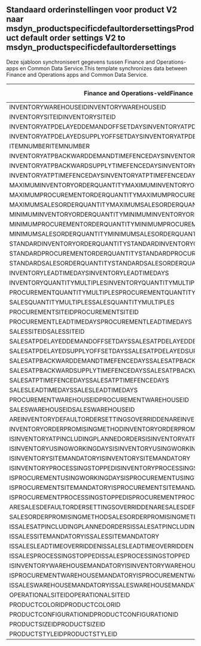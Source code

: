 ## <a name="product-default-order-settings-v2-to-msdyn_productspecificdefaultordersettings"></a><span data-ttu-id="d9063-101">Standaard orderinstellingen voor product V2 naar msdyn_productspecificdefaultordersettings</span><span class="sxs-lookup"><span data-stu-id="d9063-101">Product default order settings V2 to msdyn_productspecificdefaultordersettings</span></span>

<span data-ttu-id="d9063-102">Deze sjabloon synchroniseert gegevens tussen Finance and Operations-apps en Common Data Service.</span><span class="sxs-lookup"><span data-stu-id="d9063-102">This template synchronizes data between Finance and Operations apps and Common Data Service.</span></span>

<span data-ttu-id="d9063-103">Finance and Operations-veld</span><span class="sxs-lookup"><span data-stu-id="d9063-103">Finance and Operations field</span></span> | <span data-ttu-id="d9063-104">Toewijzingstype</span><span class="sxs-lookup"><span data-stu-id="d9063-104">Map type</span></span> | <span data-ttu-id="d9063-105">Ander Dynamics 365-veld</span><span class="sxs-lookup"><span data-stu-id="d9063-105">Other Dynamics 365 field</span></span> | <span data-ttu-id="d9063-106">Standaardwaarde</span><span class="sxs-lookup"><span data-stu-id="d9063-106">Default value</span></span>
---|---|---|---
<span data-ttu-id="d9063-107">INVENTORYWAREHOUSEID</span><span class="sxs-lookup"><span data-stu-id="d9063-107">INVENTORYWAREHOUSEID</span></span> | = | <span data-ttu-id="d9063-108">msdyn_inventorywarehouse.msdyn_warehouseidentifier</span><span class="sxs-lookup"><span data-stu-id="d9063-108">msdyn_inventorywarehouse.msdyn_warehouseidentifier</span></span> | 
<span data-ttu-id="d9063-109">INVENTORYSITEID</span><span class="sxs-lookup"><span data-stu-id="d9063-109">INVENTORYSITEID</span></span> | = | <span data-ttu-id="d9063-110">msdyn_inventorysite.msdyn_siteid</span><span class="sxs-lookup"><span data-stu-id="d9063-110">msdyn_inventorysite.msdyn_siteid</span></span> | 
<span data-ttu-id="d9063-111">INVENTORYATPDELAYEDDEMANDOFFSETDAYS</span><span class="sxs-lookup"><span data-stu-id="d9063-111">INVENTORYATPDELAYEDDEMANDOFFSETDAYS</span></span> | = | <span data-ttu-id="d9063-112">msdyn_inventoryatpdelayeddemandoffsetdays</span><span class="sxs-lookup"><span data-stu-id="d9063-112">msdyn_inventoryatpdelayeddemandoffsetdays</span></span> | 
<span data-ttu-id="d9063-113">INVENTORYATPDELAYEDSUPPLYOFFSETDAYS</span><span class="sxs-lookup"><span data-stu-id="d9063-113">INVENTORYATPDELAYEDSUPPLYOFFSETDAYS</span></span> | = | <span data-ttu-id="d9063-114">msdyn_inventoryatpdelayedsupplyoffsetdays</span><span class="sxs-lookup"><span data-stu-id="d9063-114">msdyn_inventoryatpdelayedsupplyoffsetdays</span></span> | 
<span data-ttu-id="d9063-115">ITEMNUMBER</span><span class="sxs-lookup"><span data-stu-id="d9063-115">ITEMNUMBER</span></span> | = | <span data-ttu-id="d9063-116">msdyn_itemnumber.msdyn_itemnumber</span><span class="sxs-lookup"><span data-stu-id="d9063-116">msdyn_itemnumber.msdyn_itemnumber</span></span> | 
<span data-ttu-id="d9063-117">INVENTORYATPBACKWARDDEMANDTIMEFENCEDAYS</span><span class="sxs-lookup"><span data-stu-id="d9063-117">INVENTORYATPBACKWARDDEMANDTIMEFENCEDAYS</span></span> | = | <span data-ttu-id="d9063-118">msdyn_inventoryatpbackwarddemandtimefencedays</span><span class="sxs-lookup"><span data-stu-id="d9063-118">msdyn_inventoryatpbackwarddemandtimefencedays</span></span> | 
<span data-ttu-id="d9063-119">INVENTORYATPBACKWARDSUPPLYTIMEFENCEDAYS</span><span class="sxs-lookup"><span data-stu-id="d9063-119">INVENTORYATPBACKWARDSUPPLYTIMEFENCEDAYS</span></span> | = | <span data-ttu-id="d9063-120">msdyn_inventoryatpbackwardsupplytimefencedays</span><span class="sxs-lookup"><span data-stu-id="d9063-120">msdyn_inventoryatpbackwardsupplytimefencedays</span></span> | 
<span data-ttu-id="d9063-121">INVENTORYATPTIMEFENCEDAYS</span><span class="sxs-lookup"><span data-stu-id="d9063-121">INVENTORYATPTIMEFENCEDAYS</span></span> | = | <span data-ttu-id="d9063-122">msdyn_inventoryatptimefencedays</span><span class="sxs-lookup"><span data-stu-id="d9063-122">msdyn_inventoryatptimefencedays</span></span> | 
<span data-ttu-id="d9063-123">MAXIMUMINVENTORYORDERQUANTITY</span><span class="sxs-lookup"><span data-stu-id="d9063-123">MAXIMUMINVENTORYORDERQUANTITY</span></span> | = | <span data-ttu-id="d9063-124">msdyn_maximuminventoryorderquantity</span><span class="sxs-lookup"><span data-stu-id="d9063-124">msdyn_maximuminventoryorderquantity</span></span> | 
<span data-ttu-id="d9063-125">MAXIMUMPROCUREMENTORDERQUANTITY</span><span class="sxs-lookup"><span data-stu-id="d9063-125">MAXIMUMPROCUREMENTORDERQUANTITY</span></span> | = | <span data-ttu-id="d9063-126">msdyn_maximumprocurementorderquantity</span><span class="sxs-lookup"><span data-stu-id="d9063-126">msdyn_maximumprocurementorderquantity</span></span> | 
<span data-ttu-id="d9063-127">MAXIMUMSALESORDERQUANTITY</span><span class="sxs-lookup"><span data-stu-id="d9063-127">MAXIMUMSALESORDERQUANTITY</span></span> | = | <span data-ttu-id="d9063-128">msdyn_maximumsalesorderquantity</span><span class="sxs-lookup"><span data-stu-id="d9063-128">msdyn_maximumsalesorderquantity</span></span> | 
<span data-ttu-id="d9063-129">MINIMUMINVENTORYORDERQUANTITY</span><span class="sxs-lookup"><span data-stu-id="d9063-129">MINIMUMINVENTORYORDERQUANTITY</span></span> | = | <span data-ttu-id="d9063-130">msdyn_minimuminventoryorderquantity</span><span class="sxs-lookup"><span data-stu-id="d9063-130">msdyn_minimuminventoryorderquantity</span></span> | 
<span data-ttu-id="d9063-131">MINIMUMPROCUREMENTORDERQUANTITY</span><span class="sxs-lookup"><span data-stu-id="d9063-131">MINIMUMPROCUREMENTORDERQUANTITY</span></span> | = | <span data-ttu-id="d9063-132">msdyn_minimumprocurementorderquantity</span><span class="sxs-lookup"><span data-stu-id="d9063-132">msdyn_minimumprocurementorderquantity</span></span> | 
<span data-ttu-id="d9063-133">MINIMUMSALESORDERQUANTITY</span><span class="sxs-lookup"><span data-stu-id="d9063-133">MINIMUMSALESORDERQUANTITY</span></span> | = | <span data-ttu-id="d9063-134">msdyn_minimumsalesorderquantity</span><span class="sxs-lookup"><span data-stu-id="d9063-134">msdyn_minimumsalesorderquantity</span></span> | 
<span data-ttu-id="d9063-135">STANDARDINVENTORYORDERQUANTITY</span><span class="sxs-lookup"><span data-stu-id="d9063-135">STANDARDINVENTORYORDERQUANTITY</span></span> | = | <span data-ttu-id="d9063-136">msdyn_standardinventoryorderquantity</span><span class="sxs-lookup"><span data-stu-id="d9063-136">msdyn_standardinventoryorderquantity</span></span> | 
<span data-ttu-id="d9063-137">STANDARDPROCUREMENTORDERQUANTITY</span><span class="sxs-lookup"><span data-stu-id="d9063-137">STANDARDPROCUREMENTORDERQUANTITY</span></span> | = | <span data-ttu-id="d9063-138">msdyn_standardprocurementorderquantity</span><span class="sxs-lookup"><span data-stu-id="d9063-138">msdyn_standardprocurementorderquantity</span></span> | 
<span data-ttu-id="d9063-139">STANDARDSALESORDERQUANTITY</span><span class="sxs-lookup"><span data-stu-id="d9063-139">STANDARDSALESORDERQUANTITY</span></span> | = | <span data-ttu-id="d9063-140">msdyn_standardsalesorderquantity</span><span class="sxs-lookup"><span data-stu-id="d9063-140">msdyn_standardsalesorderquantity</span></span> | 
<span data-ttu-id="d9063-141">INVENTORYLEADTIMEDAYS</span><span class="sxs-lookup"><span data-stu-id="d9063-141">INVENTORYLEADTIMEDAYS</span></span> | = | <span data-ttu-id="d9063-142">msdyn_inventoryleadtimedays</span><span class="sxs-lookup"><span data-stu-id="d9063-142">msdyn_inventoryleadtimedays</span></span> | 
<span data-ttu-id="d9063-143">INVENTORYQUANTITYMULTIPLES</span><span class="sxs-lookup"><span data-stu-id="d9063-143">INVENTORYQUANTITYMULTIPLES</span></span> | = | <span data-ttu-id="d9063-144">msdyn_inventoryquantitymultiples</span><span class="sxs-lookup"><span data-stu-id="d9063-144">msdyn_inventoryquantitymultiples</span></span> | 
<span data-ttu-id="d9063-145">PROCUREMENTQUANTITYMULTIPLES</span><span class="sxs-lookup"><span data-stu-id="d9063-145">PROCUREMENTQUANTITYMULTIPLES</span></span> | = | <span data-ttu-id="d9063-146">msdyn_procurementquantitymultiples</span><span class="sxs-lookup"><span data-stu-id="d9063-146">msdyn_procurementquantitymultiples</span></span> | 
<span data-ttu-id="d9063-147">SALESQUANTITYMULTIPLES</span><span class="sxs-lookup"><span data-stu-id="d9063-147">SALESQUANTITYMULTIPLES</span></span> | = | <span data-ttu-id="d9063-148">msdyn_salesquantitymultiples</span><span class="sxs-lookup"><span data-stu-id="d9063-148">msdyn_salesquantitymultiples</span></span> | 
<span data-ttu-id="d9063-149">PROCUREMENTSITEID</span><span class="sxs-lookup"><span data-stu-id="d9063-149">PROCUREMENTSITEID</span></span> | = | <span data-ttu-id="d9063-150">msdyn_procurementsite.msdyn_siteid</span><span class="sxs-lookup"><span data-stu-id="d9063-150">msdyn_procurementsite.msdyn_siteid</span></span> | 
<span data-ttu-id="d9063-151">PROCUREMENTLEADTIMEDAYS</span><span class="sxs-lookup"><span data-stu-id="d9063-151">PROCUREMENTLEADTIMEDAYS</span></span> | = | <span data-ttu-id="d9063-152">msdyn_procurementleadtimedays</span><span class="sxs-lookup"><span data-stu-id="d9063-152">msdyn_procurementleadtimedays</span></span> | 
<span data-ttu-id="d9063-153">SALESSITEID</span><span class="sxs-lookup"><span data-stu-id="d9063-153">SALESSITEID</span></span> | = | <span data-ttu-id="d9063-154">msdyn_salessite.msdyn_siteid</span><span class="sxs-lookup"><span data-stu-id="d9063-154">msdyn_salessite.msdyn_siteid</span></span> | 
<span data-ttu-id="d9063-155">SALESATPDELAYEDDEMANDOFFSETDAYS</span><span class="sxs-lookup"><span data-stu-id="d9063-155">SALESATPDELAYEDDEMANDOFFSETDAYS</span></span> | = | <span data-ttu-id="d9063-156">msdyn_salesatpdelayeddemandoffsetdays</span><span class="sxs-lookup"><span data-stu-id="d9063-156">msdyn_salesatpdelayeddemandoffsetdays</span></span> | 
<span data-ttu-id="d9063-157">SALESATPDELAYEDSUPPLYOFFSETDAYS</span><span class="sxs-lookup"><span data-stu-id="d9063-157">SALESATPDELAYEDSUPPLYOFFSETDAYS</span></span> | = | <span data-ttu-id="d9063-158">msdyn_salesatpdelayedsupplyoffsetdays</span><span class="sxs-lookup"><span data-stu-id="d9063-158">msdyn_salesatpdelayedsupplyoffsetdays</span></span> | 
<span data-ttu-id="d9063-159">SALESATPBACKWARDDEMANDTIMEFENCEDAYS</span><span class="sxs-lookup"><span data-stu-id="d9063-159">SALESATPBACKWARDDEMANDTIMEFENCEDAYS</span></span> | = | <span data-ttu-id="d9063-160">msdyn_salesatpbackwarddemandtimefencedays</span><span class="sxs-lookup"><span data-stu-id="d9063-160">msdyn_salesatpbackwarddemandtimefencedays</span></span> | 
<span data-ttu-id="d9063-161">SALESATPBACKWARDSUPPLYTIMEFENCEDAYS</span><span class="sxs-lookup"><span data-stu-id="d9063-161">SALESATPBACKWARDSUPPLYTIMEFENCEDAYS</span></span> | = | <span data-ttu-id="d9063-162">msdyn_salesatpbackwardsupplytimefencedays</span><span class="sxs-lookup"><span data-stu-id="d9063-162">msdyn_salesatpbackwardsupplytimefencedays</span></span> | 
<span data-ttu-id="d9063-163">SALESATPTIMEFENCEDAYS</span><span class="sxs-lookup"><span data-stu-id="d9063-163">SALESATPTIMEFENCEDAYS</span></span> | = | <span data-ttu-id="d9063-164">msdyn_salesatptimefencedays</span><span class="sxs-lookup"><span data-stu-id="d9063-164">msdyn_salesatptimefencedays</span></span> | 
<span data-ttu-id="d9063-165">SALESLEADTIMEDAYS</span><span class="sxs-lookup"><span data-stu-id="d9063-165">SALESLEADTIMEDAYS</span></span> | = | <span data-ttu-id="d9063-166">msdyn_salesleadtimedays</span><span class="sxs-lookup"><span data-stu-id="d9063-166">msdyn_salesleadtimedays</span></span> | 
<span data-ttu-id="d9063-167">PROCUREMENTWAREHOUSEID</span><span class="sxs-lookup"><span data-stu-id="d9063-167">PROCUREMENTWAREHOUSEID</span></span> | = | <span data-ttu-id="d9063-168">msdyn_procurementwarehouse.msdyn_warehouseidentifier</span><span class="sxs-lookup"><span data-stu-id="d9063-168">msdyn_procurementwarehouse.msdyn_warehouseidentifier</span></span> | 
<span data-ttu-id="d9063-169">SALESWAREHOUSEID</span><span class="sxs-lookup"><span data-stu-id="d9063-169">SALESWAREHOUSEID</span></span> | = | <span data-ttu-id="d9063-170">msdyn_saleswarehouse.msdyn_warehouseidentifier</span><span class="sxs-lookup"><span data-stu-id="d9063-170">msdyn_saleswarehouse.msdyn_warehouseidentifier</span></span> | 
<span data-ttu-id="d9063-171">AREINVENTORYDEFAULTORDERSETTINGSOVERRIDDEN</span><span class="sxs-lookup"><span data-stu-id="d9063-171">AREINVENTORYDEFAULTORDERSETTINGSOVERRIDDEN</span></span> | >< | <span data-ttu-id="d9063-172">msdyn_areinventoryorderdefaultsoverridden</span><span class="sxs-lookup"><span data-stu-id="d9063-172">msdyn_areinventoryorderdefaultsoverridden</span></span> | 
<span data-ttu-id="d9063-173">INVENTORYORDERPROMISINGMETHOD</span><span class="sxs-lookup"><span data-stu-id="d9063-173">INVENTORYORDERPROMISINGMETHOD</span></span> | >< | <span data-ttu-id="d9063-174">msdyn_inventoryorderpromisingmethod</span><span class="sxs-lookup"><span data-stu-id="d9063-174">msdyn_inventoryorderpromisingmethod</span></span> | 
<span data-ttu-id="d9063-175">ISINVENTORYATPINCLUDINGPLANNEDORDERS</span><span class="sxs-lookup"><span data-stu-id="d9063-175">ISINVENTORYATPINCLUDINGPLANNEDORDERS</span></span> | >< | <span data-ttu-id="d9063-176">msdyn_isinventoryatpincludingplannedorders</span><span class="sxs-lookup"><span data-stu-id="d9063-176">msdyn_isinventoryatpincludingplannedorders</span></span> | 
<span data-ttu-id="d9063-177">ISINVENTORYUSINGWORKINGDAYS</span><span class="sxs-lookup"><span data-stu-id="d9063-177">ISINVENTORYUSINGWORKINGDAYS</span></span> | >< | <span data-ttu-id="d9063-178">msdyn_isinventoryusingworkingdays</span><span class="sxs-lookup"><span data-stu-id="d9063-178">msdyn_isinventoryusingworkingdays</span></span> | 
<span data-ttu-id="d9063-179">ISINVENTORYSITEMANDATORY</span><span class="sxs-lookup"><span data-stu-id="d9063-179">ISINVENTORYSITEMANDATORY</span></span> | >< | <span data-ttu-id="d9063-180">msdyn_isinventorysitemandatory</span><span class="sxs-lookup"><span data-stu-id="d9063-180">msdyn_isinventorysitemandatory</span></span> | 
<span data-ttu-id="d9063-181">ISINVENTORYPROCESSINGSTOPPED</span><span class="sxs-lookup"><span data-stu-id="d9063-181">ISINVENTORYPROCESSINGSTOPPED</span></span> | >< | <span data-ttu-id="d9063-182">msdyn_isinventoryprocessingstopped</span><span class="sxs-lookup"><span data-stu-id="d9063-182">msdyn_isinventoryprocessingstopped</span></span> | 
<span data-ttu-id="d9063-183">ISPROCUREMENTUSINGWORKINGDAYS</span><span class="sxs-lookup"><span data-stu-id="d9063-183">ISPROCUREMENTUSINGWORKINGDAYS</span></span> | >< | <span data-ttu-id="d9063-184">msdyn_isprocurementusingworkingdays</span><span class="sxs-lookup"><span data-stu-id="d9063-184">msdyn_isprocurementusingworkingdays</span></span> | 
<span data-ttu-id="d9063-185">ISPROCUREMENTSITEMANDATORY</span><span class="sxs-lookup"><span data-stu-id="d9063-185">ISPROCUREMENTSITEMANDATORY</span></span> | >< | <span data-ttu-id="d9063-186">msdyn_isprocurementsitemandatory</span><span class="sxs-lookup"><span data-stu-id="d9063-186">msdyn_isprocurementsitemandatory</span></span> | 
<span data-ttu-id="d9063-187">ISPROCUREMENTPROCESSINGSTOPPED</span><span class="sxs-lookup"><span data-stu-id="d9063-187">ISPROCUREMENTPROCESSINGSTOPPED</span></span> | >< | <span data-ttu-id="d9063-188">msdyn_isprocurementprocessingstopped</span><span class="sxs-lookup"><span data-stu-id="d9063-188">msdyn_isprocurementprocessingstopped</span></span> | 
<span data-ttu-id="d9063-189">ARESALESDEFAULTORDERSETTINGSOVERRIDDEN</span><span class="sxs-lookup"><span data-stu-id="d9063-189">ARESALESDEFAULTORDERSETTINGSOVERRIDDEN</span></span> | >< | <span data-ttu-id="d9063-190">msdyn_aresalesorderdefaultsoverridden</span><span class="sxs-lookup"><span data-stu-id="d9063-190">msdyn_aresalesorderdefaultsoverridden</span></span> | 
<span data-ttu-id="d9063-191">SALESORDERPROMISINGMETHOD</span><span class="sxs-lookup"><span data-stu-id="d9063-191">SALESORDERPROMISINGMETHOD</span></span> | >< | <span data-ttu-id="d9063-192">msdyn_salesorderpromisingmethod</span><span class="sxs-lookup"><span data-stu-id="d9063-192">msdyn_salesorderpromisingmethod</span></span> | 
<span data-ttu-id="d9063-193">ISSALESATPINCLUDINGPLANNEDORDERS</span><span class="sxs-lookup"><span data-stu-id="d9063-193">ISSALESATPINCLUDINGPLANNEDORDERS</span></span> | >< | <span data-ttu-id="d9063-194">msdyn_issalesatpincludingplannedorders</span><span class="sxs-lookup"><span data-stu-id="d9063-194">msdyn_issalesatpincludingplannedorders</span></span> | 
<span data-ttu-id="d9063-195">ISSALESSITEMANDATORY</span><span class="sxs-lookup"><span data-stu-id="d9063-195">ISSALESSITEMANDATORY</span></span> | >< | <span data-ttu-id="d9063-196">msdyn_issalessitemandatory</span><span class="sxs-lookup"><span data-stu-id="d9063-196">msdyn_issalessitemandatory</span></span> | 
<span data-ttu-id="d9063-197">ISSALESLEADTIMEOVERRIDDEN</span><span class="sxs-lookup"><span data-stu-id="d9063-197">ISSALESLEADTIMEOVERRIDDEN</span></span> | >< | <span data-ttu-id="d9063-198">msdyn_issalesleadtimeoverridden</span><span class="sxs-lookup"><span data-stu-id="d9063-198">msdyn_issalesleadtimeoverridden</span></span> | 
<span data-ttu-id="d9063-199">ISSALESPROCESSINGSTOPPED</span><span class="sxs-lookup"><span data-stu-id="d9063-199">ISSALESPROCESSINGSTOPPED</span></span> | >< | <span data-ttu-id="d9063-200">msdyn_issalesprocessingstopped</span><span class="sxs-lookup"><span data-stu-id="d9063-200">msdyn_issalesprocessingstopped</span></span> | 
<span data-ttu-id="d9063-201">ISINVENTORYWAREHOUSEMANDATORY</span><span class="sxs-lookup"><span data-stu-id="d9063-201">ISINVENTORYWAREHOUSEMANDATORY</span></span> | >< | <span data-ttu-id="d9063-202">msdyn_isinventorywarehousemandatory</span><span class="sxs-lookup"><span data-stu-id="d9063-202">msdyn_isinventorywarehousemandatory</span></span> | 
<span data-ttu-id="d9063-203">ISPROCUREMENTWAREHOUSEMANDATORY</span><span class="sxs-lookup"><span data-stu-id="d9063-203">ISPROCUREMENTWAREHOUSEMANDATORY</span></span> | >< | <span data-ttu-id="d9063-204">msdyn_isprocurementwarehousemandatory</span><span class="sxs-lookup"><span data-stu-id="d9063-204">msdyn_isprocurementwarehousemandatory</span></span> | 
<span data-ttu-id="d9063-205">ISSALESWAREHOUSEMANDATORY</span><span class="sxs-lookup"><span data-stu-id="d9063-205">ISSALESWAREHOUSEMANDATORY</span></span> | >< | <span data-ttu-id="d9063-206">msdyn_issaleswarehousemandatory</span><span class="sxs-lookup"><span data-stu-id="d9063-206">msdyn_issaleswarehousemandatory</span></span> | 
<span data-ttu-id="d9063-207">OPERATIONALSITEID</span><span class="sxs-lookup"><span data-stu-id="d9063-207">OPERATIONALSITEID</span></span> | = | <span data-ttu-id="d9063-208">msdyn_operationalsite.msdyn_siteid</span><span class="sxs-lookup"><span data-stu-id="d9063-208">msdyn_operationalsite.msdyn_siteid</span></span> | 
<span data-ttu-id="d9063-209">PRODUCTCOLORID</span><span class="sxs-lookup"><span data-stu-id="d9063-209">PRODUCTCOLORID</span></span> | = | <span data-ttu-id="d9063-210">msdyn_productcolor.msdyn_productcolorname</span><span class="sxs-lookup"><span data-stu-id="d9063-210">msdyn_productcolor.msdyn_productcolorname</span></span> | 
<span data-ttu-id="d9063-211">PRODUCTCONFIGURATIONID</span><span class="sxs-lookup"><span data-stu-id="d9063-211">PRODUCTCONFIGURATIONID</span></span> | = | <span data-ttu-id="d9063-212">msdyn_productconfiguration.msdyn_productconfiguration</span><span class="sxs-lookup"><span data-stu-id="d9063-212">msdyn_productconfiguration.msdyn_productconfiguration</span></span> | 
<span data-ttu-id="d9063-213">PRODUCTSIZEID</span><span class="sxs-lookup"><span data-stu-id="d9063-213">PRODUCTSIZEID</span></span> | = | <span data-ttu-id="d9063-214">msdyn_productsize.msdyn_productsize</span><span class="sxs-lookup"><span data-stu-id="d9063-214">msdyn_productsize.msdyn_productsize</span></span> | 
<span data-ttu-id="d9063-215">PRODUCTSTYLEID</span><span class="sxs-lookup"><span data-stu-id="d9063-215">PRODUCTSTYLEID</span></span> | = | <span data-ttu-id="d9063-216">msdyn_productstyle.msdyn_productstyle</span><span class="sxs-lookup"><span data-stu-id="d9063-216">msdyn_productstyle.msdyn_productstyle</span></span> | 
